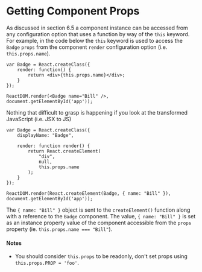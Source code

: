 # Getting Component Props

As discussed in section 6.5 a component instance can be accessed from any configuration option that uses a function by way of the `this` keyword. For example, in the code below the `this` keyword is used to access the `Badge` `props` from the component `render` configuration option (i.e. `this.props.name`).

```
var Badge = React.createClass({
	render: function() {
		return <div>{this.props.name}</div>;
	}
});

ReactDOM.render(<Badge name="Bill" />, document.getElementById('app'));
```

Nothing that difficult to grasp is happening if you look at the transformed JavaScript (i.e. JSX to JS)

```
var Badge = React.createClass({
	displayName: "Badge",

	render: function render() {
		return React.createElement(
			"div",
			null,
			this.props.name
		);
	}
});

ReactDOM.render(React.createElement(Badge, { name: "Bill" }), document.getElementById('app'));
```

The `{ name: "Bill" }` object is sent to the `createElement()` function along with a reference to the `Badge` component. The value, `{ name: "Bill" }` is set as an instance property value of the component accessible from the `props` property (ie. `this.props.name === "Bill"`).

#### Notes

* You should consider `this.props` to be readonly, don't set props using `this.props.PROP = 'foo'`.
